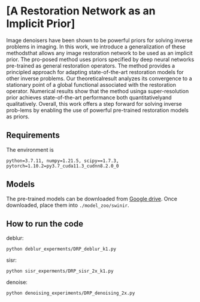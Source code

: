 # [A Restoration Network as an Implicit Prior]

Image denoisers have been shown to be powerful priors for solving inverse problems in imaging.  In this work, we introduce a generalization of these methodsthat allows any image restoration network to be used as an implicit prior. The pro-posed method uses priors specified by deep neural networks pre-trained as general restoration operators.  The method provides a principled approach for adapting state-of-the-art restoration models for other inverse problems. Our theoreticalresult analyzes its convergence to a stationary point of a global functional associated with the restoration operator.  Numerical results show that the method usinga super-resolution prior achieves state-of-the-art performance both quantitativelyand qualitatively. Overall, this work offers a step forward for solving inverse prob-lems by enabling the use of powerful pre-trained restoration models as priors.


## Requirements

The environment is

```
python=3.7.11, numpy=1.21.5, scipy==1.7.3, pytorch=1.10.2=py3.7_cuda11.3_cudnn8.2.0_0
```

## Models

The pre-trained models can be downloaded from [Google drive](https://drive.google.com/drive/folders/1_FWxwMotwD-U1z3IhqsA_AkT_URiUzza?usp=sharing).
Once downloaded, place them into `./model_zoo/swinir`.
## How to run the code

deblur:

```
python deblur_experments/DRP_deblur_k1.py
```

sisr:

```
python sisr_experments/DRP_sisr_2x_k1.py
```

denoise:

```
python denoising_experiments/DRP_denoising_2x.py 
```
